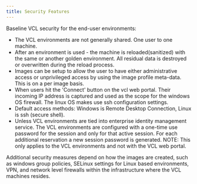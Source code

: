 ```yaml
---
title: Security Features
---
```


Baseline VCL security for the end-user environments:
* The VCL environments are not generally shared. One user to one machine.
* After an environment is used - the machine is reloaded(sanitized) with
the same or another golden environment. All residual data is destroyed or
overwritten during the reload process.
* Images can be setup to allow the user to have either administrative
access or unprivileged access by using the image profile meta-data. This is
on a per image basis.
* When users hit the 'Connect' button on the vcl web portal. Their incoming
IP address is captured and used as the scope for the windows OS firewall.
The linux OS makes use ssh configuration settings.
* Default access methods: Windows is Remote Desktop Connection, Linux is
ssh (secure shell).
* Unless VCL environments are tied into enterprise identity management
service. The VCL environments are configured with a one-time use password
for the session and only for that active session. For each additional
reservation a new session password is generated. NOTE: This only applies to
the VCL environments and not with the VCL web portal.

Additional security measures depend on how the images are created, such as
windows group policies, SELinux settings for Linux based environments, VPN,
and network level firewalls within the infrastructure where the VCL
machines resides. 
